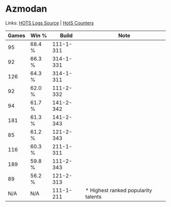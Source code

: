 # Azmodan

Links: [HOTS Logs Source](https://www.hotslogs.com/Sitewide/HeroDetails?Hero=Azmodan) | [HotS Counters](http://hotscounters.com/#/hero/Azmodan)

Games  | Win %  | Build     | Note
-----  | -----  | -----     | ----
95     | 68.4 % | 111-1-311 | 
92     | 66.3 % | 314-1-331 | 
126    | 64.3 % | 314-1-311 | 
92     | 62.0 % | 111-2-332 | 
94     | 61.7 % | 141-2-342 | 
181    | 61.3 % | 141-2-343 | 
85     | 61.2 % | 121-2-343 | 
116    | 60.3 % | 211-1-311 | 
189    | 59.8 % | 111-2-343 | 
89     | 56.2 % | 121-2-313 | 
N/A    | N/A    | 111-1-211 | * Highest ranked popularity talents

